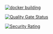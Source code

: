 [![docker building](https://github.com/ebram101/dierentuinn-devops/actions/workflows/docker1-image.yml/badge.svg)](https://github.com/ebram101/dierentuinn-devops/actions/workflows/docker1-image.yml)

[![Quality Gate Status](https://sonarcloud.io/api/project_badges/measure?project=ebram101_dierentuinn-devops&metric=alert_status)](https://sonarcloud.io/summary/new_code?id=ebram101_dierentuinn-devops)

[![Security Rating](https://sonarcloud.io/api/project_badges/measure?project=ebram101_dierentuinn-devops&metric=security_rating)](https://sonarcloud.io/dashboard?id=ebram101_dierentuinn-devops)
